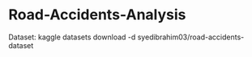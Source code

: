 # Road-Accidents-Analysis

Dataset: kaggle datasets download -d syedibrahim03/road-accidents-dataset
